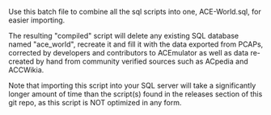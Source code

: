 Use this batch file to combine all the sql scripts into one, ACE-World.sql, for easier importing.

The resulting "compiled" script will delete any existing SQL database named "ace_world", recreate it 
and fill it with the data exported from PCAPs, corrected by developers and contributors to ACEmulator
as well as data re-created by hand from community verified sources such as ACpedia and ACCWikia.

Note that importing this script into your SQL server will take a significantly longer amount of time
than the script(s) found in the releases section of this git repo, as this script is NOT optimized in any form.
